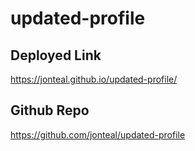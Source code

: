 # updated-profile

## Deployed Link
https://jonteal.github.io/updated-profile/

## Github Repo
https://github.com/jonteal/updated-profile
